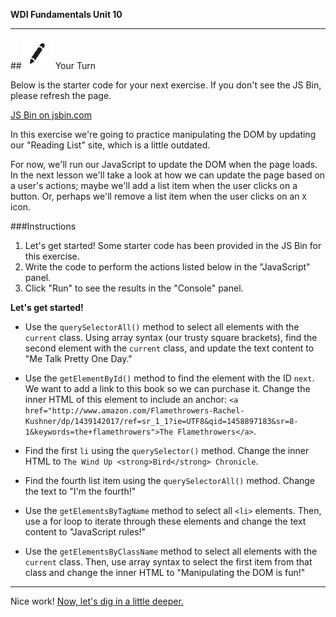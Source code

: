 **WDI Fundamentals Unit 10**

---

##![Your Turn](../assets/exercise.png) Your Turn

Below is the starter code for your next exercise. If you don't see the JS Bin, please refresh the page.

<a class="jsbin-embed" href="http://jsbin.com/guvuva/1/embed?html&height600">JS Bin on jsbin.com</a><script src="http://static.jsbin.com/js/embed.min.js?3.35.12"></script>

In this exercise we're going to practice manipulating the DOM by updating our "Reading List" site, which is a little outdated.

For now, we'll run our JavaScript to update the DOM when the page loads. In the next lesson we'll take a look at how we can update the page based on a user's actions; maybe we'll add a list item when the user clicks on a button. Or, perhaps we'll remove a list item when the user clicks on an `X` icon.


###Instructions

1) Let's get started! Some starter code has been provided in the JS Bin for this exercise.
2) Write the code to perform the actions listed below in the "JavaScript" panel.
3) Click "Run" to see the results in the "Console" panel.

**Let's get started!**

* Use the `querySelectorAll()` method to select all elements with the `current` class. Using array syntax (our trusty square brackets), find the second element with the `current` class, and update the text content to "Me Talk Pretty One Day."

* Use the `getElementById()` method to find the element with the ID `next`. We want to add a link to this book so we can purchase it. Change the inner HTML of this element to include an anchor: `<a href="http://www.amazon.com/Flamethrowers-Rachel-Kushner/dp/1439142017/ref=sr_1_1?ie=UTF8&qid=1458897183&sr=8-1&keywords=the+flamethrowers">The Flamethrowers</a>`.

* Find the first `li` using the `querySelector()` method. Change the inner HTML to `The Wind Up <strong>Bird</strong> Chronicle`.

* Find the fourth list item using the `querySelectorAll()` method. Change the text to "I'm the fourth!"

* Use the `getElementsByTagName` method to select all `<li>` elements. Then, use a for loop to iterate through these elements and change the text content to "JavaScript rules!"

* Use the `getElementsByClassName` method to select all elements with the `current` class. Then, use array syntax to select the first item from that class and change the inner HTML to "Manipulating the DOM is fun!"



---

Nice work! [Now, let's dig in a little deeper.](10_lesson.md)
